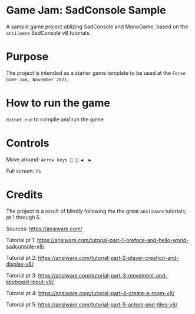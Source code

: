 ﻿# Game Jam: SadConsole Sample 

A sample game project utilizing SadConsole and MonoGame, based on the `ansi|ware` SadConsole v8 tutorials.

# Purpose
The project is intended as a starter game template to be used at the `Forse Game Jam, November 2021`.

# How to run the game
`dotnet run` to compile and run the game

# Controls 
Move around: `Arrow keys 🔼 🔽 ◀  ▶`

Full screen: `F5`

# Credits
The project is a result of blindly following the the great `ansi|ware` tutorials, pt 1 through 5.

Sources: https://ansiware.com/

Tutorial pt 1: https://ansiware.com/tutorial-part-1-preface-and-hello-world-sadconsole-v8/

Tutorial pt 2: https://ansiware.com/tutorial-part-2-player-creation-and-display-v8/

Tutorial pt 3: https://ansiware.com/tutorial-part-3-movement-and-keyboard-input-v8/

Tutorial pt 4: https://ansiware.com/tutorial-part-4-create-a-room-v8/

Tutorial pt 5: https://ansiware.com/tutorial-part-5-actors-and-tiles-v8/





